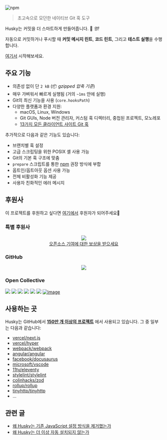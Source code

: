 ![npm](https://img.shields.io/npm/dm/husky)

> 초고속으로 모던한 네이티브 Git 훅 도구

Husky는 커밋을 더 스마트하게 만들어줍니다. 🐶 _멍!_

자동으로 커밋하거나 푸시할 때 **커밋 메시지 린트**, **코드 린트**, 그리고 **테스트 실행**을 수행합니다.

[여기서](/get-started.md) 시작해보세요.

## 주요 기능

- 의존성 없이 단 `2 kB` (📦 _gzipped 압축 기준_)
- 매우 가벼워서 빠르게 실행됨 (거의 `~1ms` 안에 실행)
- Git의 최신 기능을 사용 (`core.hooksPath`)
- 다양한 플랫폼과 환경 지원:
  - macOS, Linux, Windows
  - Git GUIs, Node 버전 관리자, 커스텀 훅 디렉터리, 중첩된 프로젝트, 모노레포
  - [13가지 모든 클라이언트 사이트 Git 훅](https://git-scm.com/docs/githooks)

추가적으로 다음과 같은 기능도 있습니다:

- 브랜치별 훅 설정
- 고급 스크립팅을 위한 POSIX 셸 사용 가능
- Git의 기본 훅 구조에 맞춤
- `prepare` 스크립트를 통한 [npm](https://docs.npmjs.com/cli/v10/using-npm/scripts#best-practices) 권장 방식에 부합
- 옵트인/옵트아웃 옵션 사용 가능
- 전체 비활성화 기능 제공
- 사용자 친화적인 에러 메시지

## 후원사

이 프로젝트를 후원하고 싶다면 [여기에서](https://github.com/sponsors/typicode) 후원자가 되어주세요💖

### 특별 후원사

<p align="center">
  <a href="https://app.tea.xyz/sign-up?r=8L2HWfJB6hs">
    <img src="https://github.com/typicode/husky/assets/5502029/1b95c571-0157-48bc-a147-0d8d2fbc1d8a" /><br/>
    오픈소스 기여에 대한 보상을 받으세요
  </a>
</p>

### GitHub

<p align="center">
  <a href="../sponsorkit/sponsors.svg">
    <img src='../sponsorkit/sponsors.svg'/>
  </a>
</p>

### Open Collective

<a href="https://opencollective.com/husky/tiers/company/0/website"><img src="https://opencollective.com/husky/tiers/company/0/avatar.svg?avatarHeight=120"></a>
<a href="https://opencollective.com/husky/tiers/company/1/website"><img src="https://opencollective.com/husky/tiers/company/1/avatar.svg?avatarHeight=120"></a>
<a href="https://opencollective.com/husky/tiers/company/2/website"><img src="https://opencollective.com/husky/tiers/company/2/avatar.svg?avatarHeight=120"></a>
<a href="https://opencollective.com/husky/tiers/company/3/website"><img src="https://opencollective.com/husky/tiers/company/3/avatar.svg?avatarHeight=120"></a>
<a href="https://opencollective.com/husky/tiers/company/4/website"><img src="https://opencollective.com/husky/tiers/company/4/avatar.svg?avatarHeight=120"></a>
<a href="https://opencollective.com/husky/tiers/company/5/website"><img src="https://opencollective.com/husky/tiers/company/5/avatar.svg?avatarHeight=120"></a>
[![image](https://github.com/user-attachments/assets/b9c5a918-70fc-4615-ae7d-e7e5bc3c66e8)](https://www.sanity.io/)

## 사용하는 곳

Husky는 GitHub에서 [**150만 개 이상의 프로젝트**](https://github.com/typicode/husky/network/dependents?package_id=UGFja2FnZS0xODQzNTgwNg%3D%3D) 에서 사용되고 있습니다. 그 중 일부는 다음과 같습니다:

- [vercel/next.js](https://github.com/vercel/next.js)
- [vercel/hyper](https://github.com/vercel/hyper)
- [webpack/webpack](https://github.com/webpack/webpack)
- [angular/angular](https://github.com/angular/angular)
- [facebook/docusaurus](https://github.com/facebook/docusaurus)
- [microsoft/vscode](https://github.com/microsoft/vscode)
- [11ty/eleventy](https://github.com/11ty/eleventy)
- [stylelint/stylelint](https://github.com/stylelint/stylelint)
- [colinhacks/zod](https://github.com/colinhacks/zod)
- [rollup/rollup](https://github.com/rollup/rollup)
- [tinyhttp/tinyhttp](https://github.com/tinyhttp/tinyhttp)
- ...

## 관련 글

- [왜 Husky는 기존 JavaScript 설정 방식을 제거했는가](https://blog.typicode.com/posts/husky-git-hooks-javascript-config/)
- [왜 Husky는 더 이상 자동 설치되지 않는가](https://blog.typicode.com/posts/husky-git-hooks-autoinstall/)
